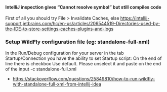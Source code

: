 #### IntelliJ inspection gives “Cannot resolve symbol” but still compiles code
First of all you should try File > Invalidate Caches, else https://intellij-support.jetbrains.com/hc/en-us/articles/206544519-Directories-used-by-the-IDE-to-store-settings-caches-plugins-and-logs

### Setup WildFly configuration file (eg: standalone-full-xml)
In the Run/Debug configuration for your server in the tab Startup/Connection you have the ability to set Startup script: On the end of line there is checkbox Use default. Please unselect it and paste on the end of the input -c standalone-full.xml
- https://stackoverflow.com/questions/25849810/how-to-run-wildfly-with-standalone-full-xml-from-intellij-idea
